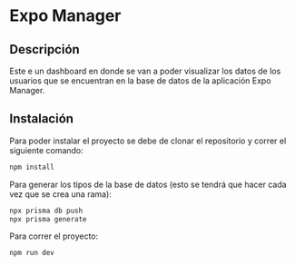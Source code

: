 # Expo Manager

## Descripción

Este e un dashboard en donde se van a poder visualizar los datos de los usuarios que se encuentran en la base de datos de la aplicación Expo Manager.

## Instalación

Para poder instalar el proyecto se debe de clonar el repositorio y correr el siguiente comando:

```bash
npm install
```

Para generar los tipos de la base de datos (esto se tendrá que hacer cada vez que se crea una rama):

```bash
npx prisma db push
npx prisma generate
```

Para correr el proyecto:

```bash
npm run dev
```
